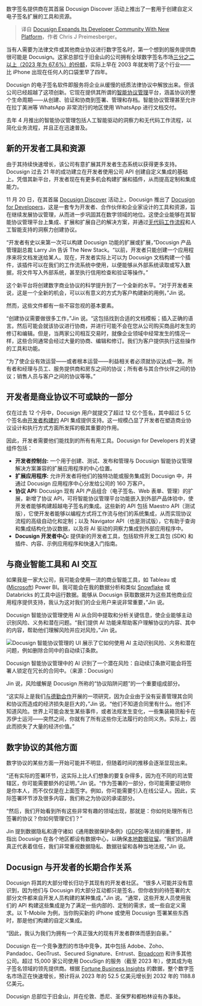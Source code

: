 
<!--
title: Docusign通过新平台扩展其开发者社区
cover: https://cdn.thenewstack.io/media/2024/11/97221f54-docusign-developer-tools.jpg
-->

数字签名提供商在其首届 Docusign Discover 活动上推出了一套用于创建自定义电子签名扩展的工具和资源。

> 译自 [Docusign Expands Its Developer Community With New Platform](https://thenewstack.io/docusign-expands-its-developer-community-with-new-platform/)，作者 Chris J Preimesberger。

当有人需要为法律文件或其他商业协议进行数字签名时，第一个想到的服务提供商很可能是 Docusign。这家总部位于旧金山的公司拥有全球数字签名市场[三分之二以上（2023 年为 67.6%）的份额](https://www.statista.com/statistics/1338004/electronic-signature-market-share-by-company/)，实际上早在 2003 年就发明了这个行业——比 iPhone 出现在任何人的口袋里早了四年。

Docusign 的电子签名软件即服务将企业从缓慢的纸质法律协议中解放出来。但该公司已经超越了这项创新。它现在提供其所谓的[智能协议管理](https://www.docusign.com/intelligent-agreement-management)平台，涵盖协议的整个生命周期——从创建、验证和协商到签署、管理和存档。智能协议管理甚至允许在拉丁美洲等 WhatsApp 非常流行的地区使用 WhatsApp 进行文档交付。

去年 4 月推出的智能协议管理包括人工智能驱动的洞察力和无代码工作流程，以简化业务流程，并且正在迅速普及。


## 新的开发者工具和资源

由于其持续快速增长，该公司有意扩展其开发者生态系统以获得更多支持。Docusign 过去 21 年的成功建立在开发者使用公司 API 创建自定义集成的基础上。凭借其新平台，开发者现在有更多机会构建扩展和插件，从而提高定制和集成能力。

11 月 20 日，在其首届 [Docusign Discover](https://events.docusign.com/discover) 活动上，Docusign 推出了 [Docusign for Developers](https://developers.docusign.com/)，这是一套专为开发者、合作伙伴和企业家设计的工具和资源，旨在继续发展协议管理，从而进一步巩固其在数字领域的地位。这使企业能够在其智能协议管理平台上集成、扩展和扩展自己的解决方案，并通过[无代码工作流程](https://thenewstack.io/low-code-vs-no-code/)和人工智能支持的洞察力创建协议。

“开发者有史以来第一次可以构建 Docusign 功能的扩展或扩展，”Docusign 产品管理副总裁 Larry Jin 告诉 The New Stack。“以前，开发者只能创建一个应用程序来将文档发送给某人。现在，开发者实际上可以为 Docusign 文档构建一个插件，该插件可以在我们的工作流系统中使用，以便能够从外部系统读取或写入数据，将文件写入外部系统，甚至执行信用检查和验证等操作。”

这个新平台将创建数字商业协议的科学提升到了一个全新的水平。“对于开发者来说，这是一个全新的机会，可以以有意义的方式为客户构建新的用例，”Jin 说。

然而，这些文件都有一些不容忽视的基本要素。

“创建协议需要做很多工作，”Jin 说。“这包括找到合适的文档模板；插入正确的语言。然后可能会就该协议进行协商，并进行可能不会在您从公司购买商品时发生的修订和编辑。但是，当两家公司相互交易时，就像企业领域中经常发生的情况一样，这些合同通常会经过大量的协商、编辑和修订。我们为客户提供执行这些操作的工具和功能。

“为了使企业有效运营——或者根本运营——利益相关者必须就协议达成一致。所有者和经理与员工、服务提供商和房东之间的协议；所有者与其合作伙伴之间的协议；销售人员与客户之间的协议等等。”


## 开发者是商业协议不可或缺的一部分

仅在过去 12 个月中，Docusign 用户就提交了超过 12 亿个签名，其中超过 5 亿个签名由[开发者构建的](https://roadmap.sh/api-design) API 集成提供支持。这一规模凸显了开发者在塑造商业协议设计和执行方式方面所发挥的极其重要的作用。

因此，开发者需要他们能找到的所有有用工具。Docusign for Developers 的关键组件包括：

- **开发者控制台:** 一个用于创建、测试、发布和管理与 Docusign 智能协议管理解决方案兼容的扩展应用程序的中心位置。 
- **扩展应用程序:** 允许开发者将他们的独特功能或服务集成到 Docusign 中，并通过 Docusign 应用程序中心分发给公司的 160 万客户。 
- **协议 API:** Docusign 现有 API 产品组合（电子签名、Web 表单、管理）的扩展，新增了协议 API，可将智能协议管理平台功能嵌入到外部产品体验中，使开发者能够构建超越电子签名的集成。这些新的 API 包括 Maestro API（测试版），它使开发者能够以编程方式将工作流与他们的系统集成，从而实现协议流程的高级自动化和定制；以及 Navigator API（也是测试版），它有助于查询和集成结构化协议数据，以及将 AI 驱动的洞察力集成到外部应用程序中。 
- **Docusign 开发者中心:** 提供新的开发者工具，包括软件开发工具包 (SDK) 和插件、内容、示例应用程序和快速入门指南。

## 与商业智能工具和 AI 交互

如果我是一家大公司，我可能会使用一流的商业智能工具，如 Tableau 或 ([Microsoft](https://news.microsoft.com/?utm_content=inline+mention)) Power BI。我可能会在我的数据分析和类似 [Snowflake](https://www.snowflake.com/?utm_content=inline+mention) 或 Databricks 的工具中运行数据。能够从 Docusign 获取数据并为这些其他商业应用程序提供支持，我认为这对我们的企业用户来说非常重要，”Jin 说。

Docusign 智能协议管理使用 AI 从合同中提取和分析关键信息，使企业能够主动识别风险、义务和潜在问题。“我们提供 AI 功能来帮助客户理解协议的内容、其中的内容，帮助他们理解风险并应对风险，”Jin 说。

![Docusign 智能协议管理的 UI 展示了它如何使用 AI 主动识别风险、义务和潜在问题，例如删除合同中的自动续订条款。](https://cdn.thenewstack.io/media/2024/11/98c71263-ai-assisted-review.png)

Docusign 智能协议管理中的 AI 识别了一个潜在风险：自动续订条款可能会将签署人锁定在冗长的合同中。（来源：Docusign）

Jin 说，风险缓解是 Docusign 所称的“协议陷阱问题”的一个重要组成部分。

“这实际上是我们[与德勤合作](https://www.docusign.com/deloitte-agreement-study-2024)开展的一项研究，因为企业由于没有妥善管理其合同和协议而造成的经济损失是巨大的，”Jin 说。“他们不知道合同里有什么。他们不知道风险。世界上可能会发生某些事件，或者法规发生变化，一些集装箱货船卡在苏伊士运河——突然之间，你就有了所有这些你无法履行的合同义务。实际上，因此而损失了大量的经济价值。”

## 数字协议的其他方面

数字协议的某些方面一开始可能并不明显，但随着时间的推移会逐渐显现出来。

“还有实际的签署环节，这实际上比人们想象的要复杂得多，因为在不同的司法管辖区，你可能需要额外的证明，”Jin 说。“作为签署的一部分，你可能需要证明你是你本人，而不仅仅是在上面签字。例如，你可能需要引入在线公证人。因此，实际签署环节涉及很多内容，我们称之为协议的承诺部分。

“然后，我们开始看到所有这些非常有趣的领域出现，那就是：你如何处理所有已签署的协议？你如何管理它们？”

Jin 提到数据隐私和遵守诸如《通用数据保护条例》([GDPR](https://thenewstack.io/llms-and-data-privacy-navigating-the-new-frontiers-of-ai/))等法规的重要性，并指出 Docusign 在各个地区都设有数据中心，以确保[本地数据驻留](https://thenewstack.io/end-compliance-nightmares-with-cross-data-center-replication/)。“我们的品牌真正代表着信任，我们非常重视数据隐私、数据驻留和各种当地法规，”Jin 说。

## Docusign 与开发者的长期合作关系

Docusign 将其的大部分增长归功于其现有的开发者社区。
“很多人可能并没有意识到，因为他们与 Docusign 的大部分互动都只是签名，但你收到的待签署的大部分文件都来自开发人员构建的某种集成，”Jin 说。“通常，这些开发人员使用我们的 API 构建这些集成是为了满足一些内部的、定制的需求，或一些自定义需求。以 T-Mobile 为例，当你购买新的 iPhone 或使用 Docusign 签署某些东西时，那是他们构建的自定义集成。

“因此，我认为我们为拥有一个真正强大的现有开发者群体而感到自豪。”

Docusign 在一个竞争激烈的市场中竞争，其中包括 Adobe、Zoho、Pandadoc、GeoTrust、Secured Signature、Entrust、[Broadcom](https://tanzu.vmware.com?utm_content=inline+mention) 和许多其他公司。超过 15,000 家公司使用 DocuSign 的服务（截至 2023 年），使其成为电子签名领域的领先提供商。根据 [Fortune Business Insights](https://www.fortunebusinessinsights.com/industry-reports/digital-signature-market-100356) 的数据，整个数字签名市场正在快速增长，预计将从 2023 年的 52.5 亿美元增长到 2032 年的 1188.8 亿美元。

Docusign 总部位于旧金山，并在伦敦、悉尼、圣保罗和都柏林设有办事处。
